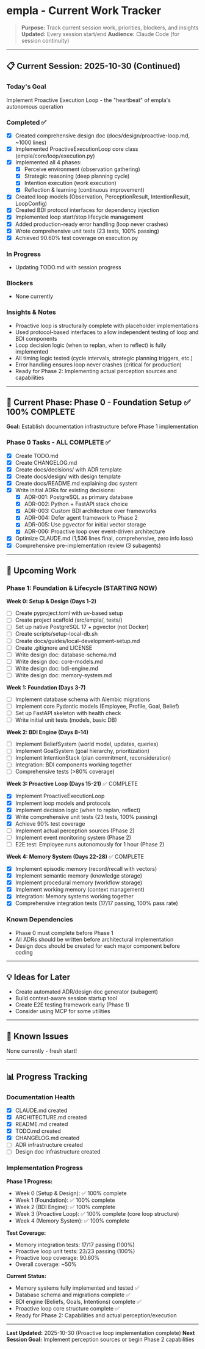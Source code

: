 # empla - Current Work Tracker

> **Purpose:** Track current session work, priorities, blockers, and insights
> **Updated:** Every session start/end
> **Audience:** Claude Code (for session continuity)

---

## 📋 Current Session: 2025-10-30 (Continued)

### Today's Goal
Implement Proactive Execution Loop - the "heartbeat" of empla's autonomous operation

### Completed ✅
- [x] Created comprehensive design doc (docs/design/proactive-loop.md, ~1000 lines)
- [x] Implemented ProactiveExecutionLoop core class (empla/core/loop/execution.py)
- [x] Implemented all 4 phases:
  - [x] Perceive environment (observation gathering)
  - [x] Strategic reasoning (deep planning cycle)
  - [x] Intention execution (work execution)
  - [x] Reflection & learning (continuous improvement)
- [x] Created loop models (Observation, PerceptionResult, IntentionResult, LoopConfig)
- [x] Created BDI protocol interfaces for dependency injection
- [x] Implemented loop start/stop lifecycle management
- [x] Added production-ready error handling (loop never crashes)
- [x] Wrote comprehensive unit tests (23 tests, 100% passing)
- [x] Achieved 90.60% test coverage on execution.py

### In Progress
- Updating TODO.md with session progress

### Blockers
- None currently

### Insights & Notes
- Proactive loop is structurally complete with placeholder implementations
- Used protocol-based interfaces to allow independent testing of loop and BDI components
- Loop decision logic (when to replan, when to reflect) is fully implemented
- All timing logic tested (cycle intervals, strategic planning triggers, etc.)
- Error handling ensures loop never crashes (critical for production)
- Ready for Phase 2: Implementing actual perception sources and capabilities

---

## 🎯 Current Phase: Phase 0 - Foundation Setup ✅ 100% COMPLETE

**Goal:** Establish documentation infrastructure before Phase 1 implementation

### Phase 0 Tasks - ALL COMPLETE ✅
- [x] Create TODO.md
- [x] Create CHANGELOG.md
- [x] Create docs/decisions/ with ADR template
- [x] Create docs/design/ with design template
- [x] Create docs/README.md explaining doc system
- [x] Write initial ADRs for existing decisions:
  - [x] ADR-001: PostgreSQL as primary database
  - [x] ADR-002: Python + FastAPI stack choice
  - [x] ADR-003: Custom BDI architecture over frameworks
  - [x] ADR-004: Defer agent framework to Phase 2
  - [x] ADR-005: Use pgvector for initial vector storage
  - [x] ADR-006: Proactive loop over event-driven architecture
- [x] Optimize CLAUDE.md (1,536 lines final, comprehensive, zero info loss)
- [x] Comprehensive pre-implementation review (3 subagents)

---

## 📅 Upcoming Work

### Phase 1: Foundation & Lifecycle (STARTING NOW)

**Week 0: Setup & Design (Days 1-2)**
- [ ] Create pyproject.toml with uv-based setup
- [ ] Create project scaffold (src/empla/, tests/)
- [ ] Set up native PostgreSQL 17 + pgvector (not Docker)
- [ ] Create scripts/setup-local-db.sh
- [ ] Create docs/guides/local-development-setup.md
- [ ] Create .gitignore and LICENSE
- [ ] Write design doc: database-schema.md
- [ ] Write design doc: core-models.md
- [ ] Write design doc: bdi-engine.md
- [ ] Write design doc: memory-system.md

**Week 1: Foundation (Days 3-7)**
- [ ] Implement database schema with Alembic migrations
- [ ] Implement core Pydantic models (Employee, Profile, Goal, Belief)
- [ ] Set up FastAPI skeleton with health check
- [ ] Write initial unit tests (models, basic DB)

**Week 2: BDI Engine (Days 8-14)**
- [ ] Implement BeliefSystem (world model, updates, queries)
- [ ] Implement GoalSystem (goal hierarchy, prioritization)
- [ ] Implement IntentionStack (plan commitment, reconsideration)
- [ ] Integration: BDI components working together
- [ ] Comprehensive tests (>80% coverage)

**Week 3: Proactive Loop (Days 15-21)** ✅ COMPLETE
- [x] Implement ProactiveExecutionLoop
- [x] Implement loop models and protocols
- [x] Implement decision logic (when to replan, reflect)
- [x] Write comprehensive unit tests (23 tests, 100% passing)
- [x] Achieve 90% test coverage
- [ ] Implement actual perception sources (Phase 2)
- [ ] Implement event monitoring system (Phase 2)
- [ ] E2E test: Employee runs autonomously for 1 hour (Phase 2)

**Week 4: Memory System (Days 22-28)** ✅ COMPLETE
- [x] Implement episodic memory (record/recall with vectors)
- [x] Implement semantic memory (knowledge storage)
- [x] Implement procedural memory (workflow storage)
- [x] Implement working memory (context management)
- [x] Integration: Memory systems working together
- [x] Comprehensive integration tests (17/17 passing, 100% pass rate)

### Known Dependencies
- Phase 0 must complete before Phase 1
- All ADRs should be written before architectural implementation
- Design docs should be created for each major component before coding

---

## 💡 Ideas for Later

- Create automated ADR/design doc generator (subagent)
- Build context-aware session startup tool
- Create E2E testing framework early (Phase 1)
- Consider using MCP for some utilities

---

## 🚧 Known Issues

None currently - fresh start!

---

## 📊 Progress Tracking

### Documentation Health
- [x] CLAUDE.md created
- [x] ARCHITECTURE.md created
- [x] README.md created
- [x] TODO.md created
- [x] CHANGELOG.md created
- [ ] ADR infrastructure created
- [ ] Design doc infrastructure created

### Implementation Progress
**Phase 1 Progress:**
- Week 0 (Setup & Design): ✅ 100% complete
- Week 1 (Foundation): ✅ 100% complete
- Week 2 (BDI Engine): ✅ 100% complete
- Week 3 (Proactive Loop): ✅ 100% complete (core loop structure)
- Week 4 (Memory System): ✅ 100% complete

**Test Coverage:**
- Memory integration tests: 17/17 passing (100%)
- Proactive loop unit tests: 23/23 passing (100%)
- Proactive loop coverage: 90.60%
- Overall coverage: ~50%

**Current Status:**
- Memory systems fully implemented and tested ✅
- Database schema and migrations complete ✅
- BDI engine (Beliefs, Goals, Intentions) complete ✅
- Proactive loop core structure complete ✅
- Ready for Phase 2: Capabilities and actual perception/execution

---

**Last Updated:** 2025-10-30 (Proactive loop implementation complete)
**Next Session Goal:** Implement perception sources or begin Phase 2 capabilities
